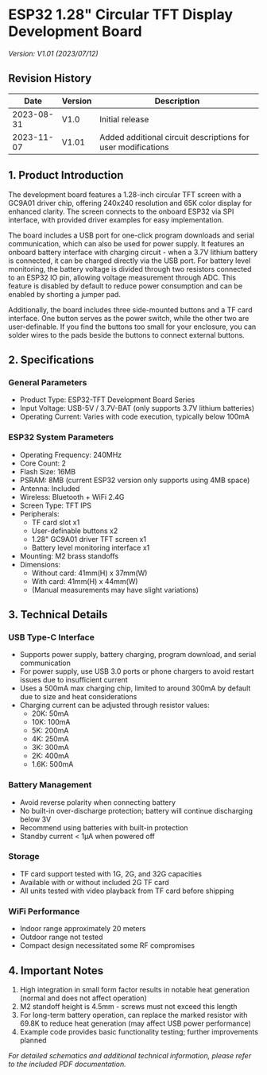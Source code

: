 # ESP32 1.28" Circular TFT Display Development Board
*Version: V1.01 (2023/07/12)*

## Revision History
| Date | Version | Description |
|------|---------|-------------|
| 2023-08-31 | V1.0 | Initial release |
| 2023-11-07 | V1.01 | Added additional circuit descriptions for user modifications |

## 1. Product Introduction
The development board features a 1.28-inch circular TFT screen with a GC9A01 driver chip, offering 240x240 resolution and 65K color display for enhanced clarity. The screen connects to the onboard ESP32 via SPI interface, with provided driver examples for easy implementation.

The board includes a USB port for one-click program downloads and serial communication, which can also be used for power supply. It features an onboard battery interface with charging circuit - when a 3.7V lithium battery is connected, it can be charged directly via the USB port. For battery level monitoring, the battery voltage is divided through two resistors connected to an ESP32 IO pin, allowing voltage measurement through ADC. This feature is disabled by default to reduce power consumption and can be enabled by shorting a jumper pad.

Additionally, the board includes three side-mounted buttons and a TF card interface. One button serves as the power switch, while the other two are user-definable. If you find the buttons too small for your enclosure, you can solder wires to the pads beside the buttons to connect external buttons.

## 2. Specifications

### General Parameters
- Product Type: ESP32-TFT Development Board Series
- Input Voltage: USB-5V / 3.7V-BAT (only supports 3.7V lithium batteries)
- Operating Current: Varies with code execution, typically below 100mA

### ESP32 System Parameters
- Operating Frequency: 240MHz
- Core Count: 2
- Flash Size: 16MB
- PSRAM: 8MB (current ESP32 version only supports using 4MB space)
- Antenna: Included
- Wireless: Bluetooth + WiFi 2.4G
- Screen Type: TFT IPS
- Peripherals:
  - TF card slot x1
  - User-definable buttons x2
  - 1.28" GC9A01 driver TFT screen x1
  - Battery level monitoring interface x1
- Mounting: M2 brass standoffs
- Dimensions:
  - Without card: 41mm(H) x 37mm(W)
  - With card: 41mm(H) x 44mm(W)
  - (Manual measurements may have slight variations)

## 3. Technical Details

### USB Type-C Interface
- Supports power supply, battery charging, program download, and serial communication
- For power supply, use USB 3.0 ports or phone chargers to avoid restart issues due to insufficient current
- Uses a 500mA max charging chip, limited to around 300mA by default due to size and heat considerations
- Charging current can be adjusted through resistor values:
  - 20K: 50mA
  - 10K: 100mA
  - 5K: 200mA
  - 4K: 250mA
  - 3K: 300mA
  - 2K: 400mA
  - 1.6K: 500mA

### Battery Management
- Avoid reverse polarity when connecting battery
- No built-in over-discharge protection; battery will continue discharging below 3V
- Recommend using batteries with built-in protection
- Standby current < 1μA when powered off

### Storage
- TF card support tested with 1G, 2G, and 32G capacities
- Available with or without included 2G TF card
- All units tested with video playback from TF card before shipping

### WiFi Performance
- Indoor range approximately 20 meters
- Outdoor range not tested
- Compact design necessitated some RF compromises

## 4. Important Notes
1. High integration in small form factor results in notable heat generation (normal and does not affect operation)
2. M2 standoff height is 4.5mm - screws must not exceed this length
3. For long-term battery operation, can replace the marked resistor with 69.8K to reduce heat generation (may affect USB power performance)
4. Example code provides basic functionality testing; further improvements planned

*For detailed schematics and additional technical information, please refer to the included PDF documentation.*